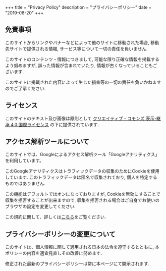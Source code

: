 +++
title = "Privacy Policy"
description = "プライバシーポリシー"
date = "2019-08-20"
+++

## 免責事項

このサイトからリンクやバナーなどによって他のサイトに移動された場合, 移動先サイトで提供される情報, サービス等について一切の責任を負いません. 

このサイトのコンテンツ・情報につきまして, 可能な限り正確な情報を掲載するよう努めますが, 誤った情報が含まれていたり, 情報が古くなっていることもございます. 

このサイトに掲載された内容によって生じた損害等の一切の責任を負いかねますのでご了承ください. 

## ライセンス

このサイトのテキスト及び画像は原則として [クリエイティブ・コモンズ 表示-継承 4.0 国際ライセンス](https://creativecommons.org/licenses/by-sa/4.0/deed.en) の下に提供されています.

## アクセス解析ツールについて

このサイトでは、Googleによるアクセス解析ツール「Googleアナリティクス」を利用しています。

このGoogleアナリティクスはトラフィックデータの収集のためにCookieを使用しています. このトラフィックデータは匿名で収集されており, 個人を特定するものではありません. 

この機能はデフォルトではオンになっておりますが, Cookieを無効にすることで収集を拒否することが出来ますので, 収集を拒否される場合はご自身でお使いのブラウザの設定を変更してください. 

この規約に関して、詳しくは[こちら](https://marketingplatform.google.com/about/analytics/terms/jp/)をご覧ください.


## プライバシーポリシーの変更について

このサイトは、個人情報に関して適用される日本の法令を遵守するとともに, 本ポリシーの内容を適宜見直しその改善に努めます. 

修正された最新のプライバシーポリシーは常に本ページにて開示されます. 
